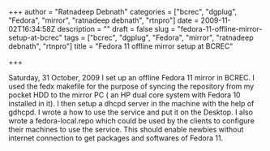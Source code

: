 +++
author = "Ratnadeep Debnath"
categories = ["bcrec", "dgplug", "Fedora", "mirror", "ratnadeep debnath", "rtnpro"]
date = 2009-11-02T16:34:58Z
description = ""
draft = false
slug = "fedora-11-offline-mirror-setup-at-bcrec"
tags = ["bcrec", "dgplug", "Fedora", "mirror", "ratnadeep debnath", "rtnpro"]
title = "Fedora 11 offline mirror setup at BCREC"

+++


Saturday, 31 October, 2009 I set up an offline Fedora 11 mirror in BCREC. I used the fedx makefile for the purpose of syncing the repository from my pocket HDD to the mirror PC ( an HP dual core system with Fedora 10 installed in it). I then setup a dhcpd server in the machine with the help of gdhcpd. I wrote a how to use the service and put it on the Desktop. I also wrote a fedora-local.repo which could be used by the clients to configure their machines to use the service. This should enable newbies without internet connection to get packages and softwares of Fedora 11.

